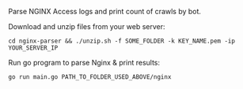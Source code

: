 Parse NGINX Access logs and print count of crawls by bot.

Download and unzip files from your web server:

```
cd nginx-parser && ./unzip.sh -f SOME_FOLDER -k KEY_NAME.pem -ip YOUR_SERVER_IP
```

Run go program to parse Nginx & print results:

```
go run main.go PATH_TO_FOLDER_USED_ABOVE/nginx
```